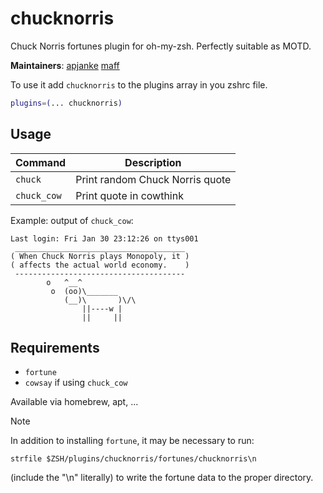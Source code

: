 # chucknorris

Chuck Norris fortunes plugin for oh-my-zsh. Perfectly suitable as MOTD.

**Maintainers**: [apjanke](https://github.com/apjanke) [maff](https://github.com/maff)

To use it add `chucknorris` to the plugins array in you zshrc file.

```zsh
plugins=(... chucknorris)
```

## Usage

| Command     | Description                     |
| ----------- | ------------------------------- |
| `chuck`     | Print random Chuck Norris quote |
| `chuck_cow` | Print quote in cowthink         |

Example: output of `chuck_cow`:

```
Last login: Fri Jan 30 23:12:26 on ttys001
 ______________________________________
( When Chuck Norris plays Monopoly, it )
( affects the actual world economy.    )
 --------------------------------------
        o   ^__^
         o  (oo)\_______
            (__)\       )\/\
                ||----w |
                ||     ||
```

## Requirements

- `fortune`
- `cowsay` if using `chuck_cow`

Available via homebrew, apt, ...

> [!NOTE]  
> In addition to installing `fortune`, it may be necessary to run:
> 
> `strfile $ZSH/plugins/chucknorris/fortunes/chucknorris\n`
> 
> (include the "\n" literally) to write the fortune data to the proper directory.
